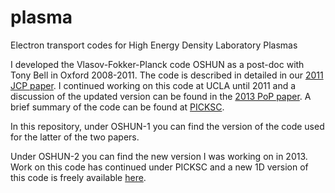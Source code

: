 # plasma
Electron transport codes for High Energy Density Laboratory Plasmas

I developed the Vlasov-Fokker-Planck code OSHUN as a post-doc with Tony Bell in Oxford 2008-2011. The code is described in detailed in our  <a href="http://www.sciencedirect.com/science/article/pii/S0021999111002828">2011 JCP paper</a>. I continued working on this code at UCLA until 2011 and a discussion of the updated version can be found in the <a href="http://aip.scitation.org/doi/abs/10.1063/1.4801750">2013 PoP paper</a>. A brief summary of the code can be found at <a href="https://picksc.idre.ucla.edu/software/software-production-codes/oshun/"> PICKSC</a>.

In this repository, under OSHUN-1 you can find the version of the code used for the latter of the two papers. 

Under OSHUN-2 you can find the new version I was working on in 2013. Work on this code has continued under PICKSC and a new 1D version of this code is freely available <a href="https://github.com/UCLA-Plasma-Simulation-Group/OSHUN"> here</a>.    
